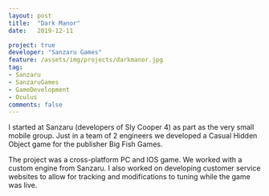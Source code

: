 ```yaml
---
layout: post
title:  "Dark Manor"
date:   2019-12-11

project: true
developer: "Sanzaru Games"
feature: /assets/img/projects/darkmanor.jpg
tag:
- Sanzaru
- SanzaruGames
- GameDevelopment
- Oculus
comments: false
---
```


I started at Sanzaru (developers of Sly Cooper 4) as part as the very small mobile group. Just in a team of 2 engineers we developed a Casual Hidden Object game for the publisher Big Fish Games.

The project was a cross-platform PC and IOS game. We worked with a custom engine from Sanzaru. I also worked on developing customer service websites to allow for tracking and modifications to tuning while the game was live.
